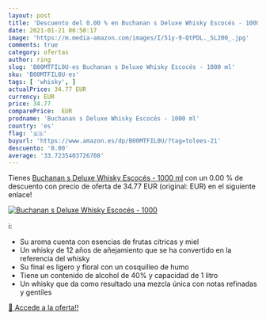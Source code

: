 ```yaml
---
layout: post
title: 'Descuento del 0.00 % en Buchanan s Deluxe Whisky Escocés - 1000 '
date: 2021-01-21 06:50:17
image: 'https://m.media-amazon.com/images/I/51y-9-QtPDL._SL200_.jpg'
comments: true
category: ofertas
author: ring
slug: 'B00MTFIL0U-es Buchanan s Deluxe Whisky Escocés - 1000 ml'
sku: 'B00MTFIL0U-es'
tags: [ 'whisky', ]
actualPrice: 34.77 EUR
currency: EUR
price: 34.77
comparePrice:  EUR
prodname: 'Buchanan s Deluxe Whisky Escocés - 1000 ml'
country: 'es'
flag: '🇪🇸'
buyurl: 'https://www.amazon.es/dp/B00MTFIL0U/?tag=tolees-21'
descuento: '0.00'
average: '33.7235403726708'
---
```


Tienes [Buchanan s Deluxe Whisky Escocés - 1000 ml](https://www.amazon.es/dp/B00MTFIL0U/?tag=tolees-21) con un 0.00 % de descuento con precio de oferta de 34.77 EUR (original:  EUR) en el siguiente enlace!

[![Buchanan s Deluxe Whisky Escocés - 1000 ](https://m.media-amazon.com/images/I/51y-9-QtPDL._SL200_.jpg)](https://www.amazon.es/dp/B00MTFIL0U/?tag=tolees-21)

ℹ️:

- Su aroma cuenta con esencias de frutas cítricas y miel
- Un whisky de 12 años de añejamiento que se ha convertido en la referencia del whisky
- Su final es ligero y floral con un cosquilleo de humo
- Tiene un contenido de alcohol de 40% y capacidad de 1 litro
- Un whisky que da como resultado una mezcla única con notas refinadas y gentiles

[🛒 Accede a la oferta!!](https://www.amazon.es/dp/B00MTFIL0U/?tag=tolees-21)

